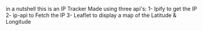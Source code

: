 in a nutshell this is an IP Tracker Made using three api's:
1- Ipify to get the IP
2- ip-api to Fetch the IP
3- Leaflet to display a map of the Latitude & Longitude